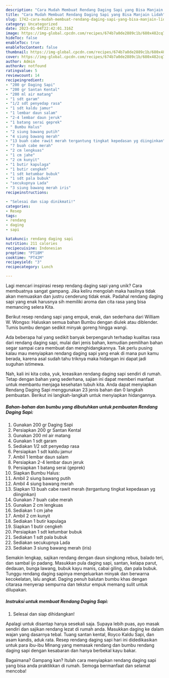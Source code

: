 ```yaml
---
description: "Cara Mudah Membuat Rendang Daging Sapi yang Bisa Manjain Lidah"
title: "Cara Mudah Membuat Rendang Daging Sapi yang Bisa Manjain Lidah"
slug: 1742-cara-mudah-membuat-rendang-daging-sapi-yang-bisa-manjain-lidah
category: Uncategorized
date: 2023-01-04T22:42:01.316Z
image: https://img-global.cpcdn.com/recipes/674b7a0de2889c1b/680x482cq70/rendang-daging-sapi-foto-resep-utama.jpg
hideToc: false
enableToc: true
enableTocContent: false
thumbnail: https://img-global.cpcdn.com/recipes/674b7a0de2889c1b/680x482cq70/rendang-daging-sapi-foto-resep-utama.jpg
cover: https://img-global.cpcdn.com/recipes/674b7a0de2889c1b/680x482cq70/rendang-daging-sapi-foto-resep-utama.jpg
author: Admin
authorAv: notfound
ratingvalue: 5
reviewcount: 14
recipeingredient:
- "200 gr Daging Sapi"
- "200 gr Santan Kental"
- "200 ml air matang"
- "1 sdt garam"
- "1/2 sdt penyedap rasa"
- "1 sdt kaldu jamur"
- "1 lembar daun salam"
- "2-4 lembar daun jeruk"
- "1 batang serai geprek"
- " Bumbu Halus"
- "2 siung bawang putih"
- "4 siung bawang merah"
- "13 buah cabe rawit merah tergantung tingkat kepedasan yg diinginkan"
- "7 buah cabe merah"
- "2 cm lengkuas"
- "1 cm jahe"
- "2 cm kunyit"
- "1 butir kapulaga"
- "1 butir cengkeh"
- "1 sdt ketumbar bubuk"
- "1 sdt pala bubuk"
- "secukupnya Lada"
- "3 siung bawang merah iris"
recipeinstructions:

- "Selesai dan siap dinikmati!"
categories:
- Resep
tags:
- rendang
- daging
- sapi

katakunci: rendang daging sapi 
nutrition: 211 calories
recipecuisine: Indonesian
preptime: "PT18M"
cooktime: "PT42M"
recipeyield: "3"
recipecategory: Lunch

---
```





Lagi mencari inspirasi resep rendang daging sapi yang unik? Cara membuatnya sangat gampang. Jika keliru mengolah maka hasilnya tidak akan memuaskan dan justru cenderung tidak enak. Padahal rendang daging sapi yang enak harusnya sih memiliki aroma dan cita rasa yang bisa memancing selera Kita.





Berikut resep rendang sapi yang empuk, enak, dan sederhana dari William W. Wongso: Haluskan semua bahan Bumbu dengan diulek atau diblender. Tumis bumbu dengan sedikit minyak goreng hingga wangi.

Ada beberapa hal yang sedikit banyak berpengaruh terhadap kualitas rasa dari rendang daging sapi, mulai dari jenis bahan, kemudian pemilihan bahan segar sampai cara membuat dan menghidangkannya. Tak perlu pusing kalau mau menyiapkan rendang daging sapi yang enak di mana pun kamu berada, karena asal sudah tahu triknya maka hidangan ini dapat jadi suguhan istimewa.






Nah, kali ini kita coba, yuk, kreasikan rendang daging sapi sendiri di rumah. Tetap dengan bahan yang sederhana, sajian ini dapat memberi manfaat untuk membantu menjaga kesehatan tubuh kita. Anda dapat menyiapkan Rendang Daging Sapi menggunakan 23 jenis bahan dan 0 langkah pembuatan. Berikut ini langkah-langkah untuk menyiapkan hidangannya.

<!--inarticleads1-->

##### Bahan-bahan dan bumbu yang dibutuhkan untuk pembuatan Rendang Daging Sapi:

1. Gunakan 200 gr Daging Sapi
1. Persiapkan 200 gr Santan Kental
1. Gunakan 200 ml air matang
1. Gunakan 1 sdt garam
1. Sediakan 1/2 sdt penyedap rasa
1. Persiapkan 1 sdt kaldu jamur
1. Ambil 1 lembar daun salam
1. Persiapkan 2-4 lembar daun jeruk
1. Persiapkan 1 batang serai (geprek)
1. Siapkan  Bumbu Halus:
1. Ambil 2 siung bawang putih
1. Ambil 4 siung bawang merah
1. Siapkan 13 buah cabe rawit merah (tergantung tingkat kepedasan yg diinginkan)
1. Gunakan 7 buah cabe merah
1. Gunakan 2 cm lengkuas
1. Sediakan 1 cm jahe
1. Ambil 2 cm kunyit
1. Sediakan 1 butir kapulaga
1. Siapkan 1 butir cengkeh
1. Persiapkan 1 sdt ketumbar bubuk
1. Sediakan 1 sdt pala bubuk
1. Sediakan secukupnya Lada
1. Sediakan 3 siung bawang merah (iris)


Semakin lengkap, sajikan rendang dengan daun singkong rebus, balado teri, dan sambal ijo padang. Masukkan pula daging sapi, santan, kelapa parut, dedauan, bunga lawang, bubuk kayu manis, cabai giling, dan pala bubuk. Tunggu rendang daging sapinya mengeluarkan minyak dan berwarna kecokelatan, lalu angkat. Daging penuh balutan bumbu khas dengan citarasa menyerap sempurna dan tekstur empuk memang sulit untuk dilupakan. 

<!--inarticleads2-->

##### Instruksi untuk membuat Rendang Daging Sapi:


1. Selesai dan siap dihidangkan!

Apalagi untuk disantap hanya sesekali saja. Supaya lebih puas, ayo masak sendiri dan sajikan rendang lezat di rumah anda. Masukkan daging ke dalam wajan yang dasarnya tebal. Tuang santan kental, Royco Kaldu Sapi, dan asam kandis, aduk rata. Resep rendang daging sapi hari ini didedikasikan untuk para ibu-ibu Minang yang memasak rendang dan bumbu rendang daging sapi dengan kesabaran dan hanya berbekal kayu bakar. 

Bagaimana? Gampang kan? Itulah cara menyiapkan rendang daging sapi yang bisa anda praktikkan di rumah. Semoga bermanfaat dan selamat mencoba!
